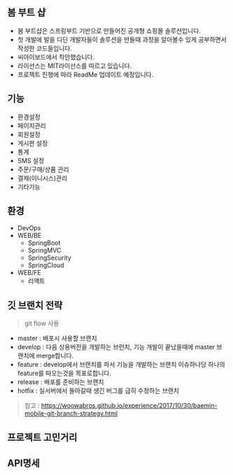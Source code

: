 ## 봄 부트 샵
- 봄 부트샵은 스프링부트 기반으로 만들어진 공개형 쇼핑몰 솔루션입니다.
- 첫 개발에 발을 디딘 개발자들이 솔루션을 만들때 과정을 알아볼수 있게 공부하면서 작성한 코드들입니다.
- 씨아이보드에서 착안했습니다.
- 라이선스는 MIT라이선스를 따르고 있습니다.
- 프로젝트 진행에 따라 ReadMe 업데이트 예정입니다.

## 기능
- 환경설정
- 페이지관리
- 회원설정
- 게시판 설정
- 통계
- SMS 설정
- 주문/구매/상품 관리
- 결제(이니시스)관리
- 기타기능

## 환경
- DevOps
- WEB/BE
    - SpringBoot 
    - SpringMVC
    - SpringSecurity
    - SpringCloud
- WEB/FE
    - 리액트
    
    
## 깃 브랜치 전략

>git flow 사용

- master : 배포시 사용할 브랜치
- develop : 다음 상용버전을 개발하는 브런치, 기능 개발이 끝났을때에 master 브랜치에 merge합니다.
- feature : develop에서 브랜치를 파서 기능을 개발하는 브랜치 이슈하나당 하나의 feature를 따오는것을 목표로합니다.
- release : 배포를 준비하는 브랜치
- hotfix : 실서버에서 돌아갈때 생긴 버그를 급히 수정하는 브랜치

> 참고 : https://woowabros.github.io/experience/2017/10/30/baemin-mobile-git-branch-strategy.html

## 프로젝트 고민거리

## API명세